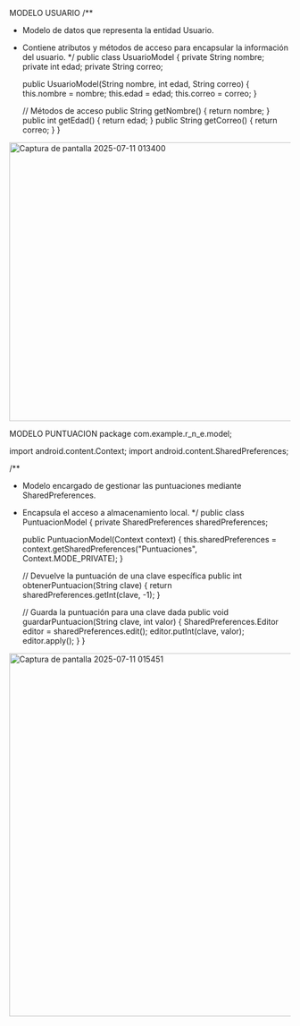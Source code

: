 MODELO USUARIO
/**
* Modelo de datos que representa la entidad Usuario.
* Contiene atributos y métodos de acceso para encapsular la información del usuario.
*/
public class UsuarioModel {
   private String nombre;
   private int edad;
   private String correo;

   public UsuarioModel(String nombre, int edad, String correo) {
       this.nombre = nombre;
       this.edad = edad;
       this.correo = correo;
   }

   // Métodos de acceso
   public String getNombre() { return nombre; }
   public int getEdad() { return edad; }
   public String getCorreo() { return correo; }
}

<img width="755" height="498" alt="Captura de pantalla 2025-07-11 013400" src="https://github.com/user-attachments/assets/fd1426e4-8646-4c83-8105-97d48cf2653d" />

MODELO PUNTUACION
package com.example.r_n_e.model;

import android.content.Context;
import android.content.SharedPreferences;

/**
* Modelo encargado de gestionar las puntuaciones mediante SharedPreferences.
* Encapsula el acceso a almacenamiento local.
*/
public class PuntuacionModel {
   private SharedPreferences sharedPreferences;

   public PuntuacionModel(Context context) {
       this.sharedPreferences = context.getSharedPreferences("Puntuaciones", Context.MODE_PRIVATE);
   }

   // Devuelve la puntuación de una clave específica
   public int obtenerPuntuacion(String clave) {
       return sharedPreferences.getInt(clave, -1);
   }

   // Guarda la puntuación para una clave dada
   public void guardarPuntuacion(String clave, int valor) {
       SharedPreferences.Editor editor = sharedPreferences.edit();
       editor.putInt(clave, valor);
       editor.apply();
   }
}
<img width="756" height="649" alt="Captura de pantalla 2025-07-11 015451" src="https://github.com/user-attachments/assets/bf8f9648-f14f-4809-8128-559ab302b890" />
